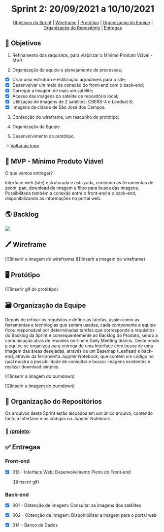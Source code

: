 <br id="topo">
<h1 align="center"> Sprint 2: 20/09/2021 a 10/10/2021 </h1>
<p align="center"> 
    <a href="#objetivos">Objetivos da Sprint</a> |
    <a href="#wireframe">Wireframe</a> | 
    <a href="#prototipo">Protótipo</a> | 
    <a href="#org">Organização da Equipe</a> | 
    <a href="#repo">Organização do Repositório</a> |
    <a href="#entregas">Entregas</a> 
 </p>
 
<span id="objetivos">

## 🎯 Objetivos

1. Refinamento dos requisitos, para viabilizar o Mínimo Produto Viável - MVP.

2. Organização da equipe e planejamento de processos;

- [x] Criar uma estrutura e estilização agradáveis para o site;
- [x] Desenvolver um meio de conexão do front-end com o back-end;
- [x] Carregar a imagem de mais um satélite;
- [x] Acesso das imagens do satélite de repositório local;
- [x] Utilização de imagens de 2 satélites: CBERS-4 e Landsat 8;
- [x] Imagens da cidade de São José dos Campos.

3. Confecção do wireframe, um rascunho do protótipo;

4. Organização da Equipe

5. Desenvolvimento do protótipo.
 
→ [Voltar ao topo](#topo)

<span id="mvp">

## 🛴 MVP - Mínimo Produto Viável

<p>O que vamos entregar?</p>

Interface web (site) estruturada e estilizada, contendo as ferramentas de zoom, pan, download de imagem e filtro para busca das imagens. Possibilitada também a conexão entre o front-end e o back-end, disponibilizando as informações no portal web.
    
<span id="backlog">

## 🌎 Backlog

![](https://github.com/grupo-3dsm/Sirius-repoP.I/blob/sprint-2/Imagens/Sprint2-Backlog.png)

<span id="wireframe">

## 🖊️ Wireframe

![](inserir a imagem do wireframe)
![](inserir a imagem do wireframe)

<span id="prototipo">

## :desktop_computer: Protótipo

![](inserir gif do protótipo)

<span id="org">

## 🗃️ Organização da Equipe

Depois de refinar os requisitos e definir as tarefas, assim como as ferramentas e tecnologias que seriam usadas, cada componente a equipe ficou responsável por determinadas
tarefas que corresponde a requisitos do Backlog da Sprint e consequentemente ao Backlog do Produto, sendo a comunicação atras de reuniões on-line e Daily Meeting diários.
Deste modo a equipe se organizou para entrega de uma Interface com busca de uma imagem das áreas desejadas, através de um Basemap (Leafleat) e back-end, 
através da ferramenta Jupyter Notebook, que contém um código no qual mostra a possibilidade de consultar e buscar imagens existentes e realizar download simples.

![](inserir a imagem do burndown)

![](inserir a imagem do burndown)

<span id="repo">

## :file_folder: Organização do Repositórios 

Os arquivos desta Sprint estão alocados em um único arquivo, contendo tanto a Interface e os códigos no Jupyter Notebook.
### 📁 <a href="https://github.com/grupo-3dsm/Sirius-repoP.I/tree/sprint-1/projeto">/projeto</a>:
    
    
    
<span id="entregas">

## :white_check_mark: Entregas
    
### Front-end

- [x] 013 - Interface Web: Desenvolvimento Pleno do Front-end
      
  ![](inserir gif)
    
### Back-end
    
- [x] 001 - Obtenção de Imagem: Consultar as imagens dos satélites
    

    
- [x] 002 - Obtenção de Imagem: Disponibilizar a imagem para o portal web
 


 - [x] 014 - Banco de Dados
    

    



    
    
